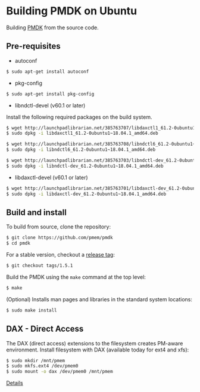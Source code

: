 # Building PMDK on Ubuntu

Building [PMDK](https://github.com/pmem/pmdk) from the source code.

## Pre-requisites

- autoconf

```bash
$ sudo apt-get install autoconf
```

- pkg-config

```bash
$ sudo apt-get install pkg-config
```

- libndctl-devel (v60.1 or later)

Install the following required packages on the build system.

```bash
$ wget http://launchpadlibrarian.net/385763707/libdaxctl1_61.2-0ubuntu1~18.04.1_amd64.deb
$ sudo dpkg -i libdaxctl1_61.2-0ubuntu1~18.04.1_amd64.deb
```

```bash
$ wget http://launchpadlibrarian.net/385763708/libndctl6_61.2-0ubuntu1~18.04.1_amd64.deb
$ sudo dpkg -i libndctl6_61.2-0ubuntu1~18.04.1_amd64.deb
```

```bash
$ wget http://launchpadlibrarian.net/385763703/libndctl-dev_61.2-0ubuntu1~18.04.1_amd64.deb
$ sudo dpkg -i libndctl-dev_61.2-0ubuntu1~18.04.1_amd64.deb
```

- libdaxctl-devel (v60.1 or later)

```bash
$ wget http://launchpadlibrarian.net/385763701/libdaxctl-dev_61.2-0ubuntu1~18.04.1_amd64.deb
$ sudo dpkg -i libdaxctl-dev_61.2-0ubuntu1~18.04.1_amd64.deb
```

## Build and install

To build from source, clone the repository:

```bash
$ git clone https://github.com/pmem/pmdk
$ cd pmdk
```

For a stable version, checkout a [release tag](https://github.com/pmem/pmdk/releases):

```bash
$ git checkout tags/1.5.1
```

Build the PMDK using the `make` command at the top level:

```bash
$ make
```

(Optional) Installs man pages and libraries in the standard system locations:

```bash
$ sudo make install
```

## DAX - Direct Access

The DAX (direct access) extensions to the filesystem creates PM-aware environment. Install filesystem with DAX (available today for ext4 and xfs):

```bash
$ sudo mkdir /mnt/pmem
$ sudo mkfs.ext4 /dev/pmem0
$ sudo mount -o dax /dev/pmem0 /mnt/pmem
```

[Details](https://pmem.io/2016/02/22/pm-emulation.html)
